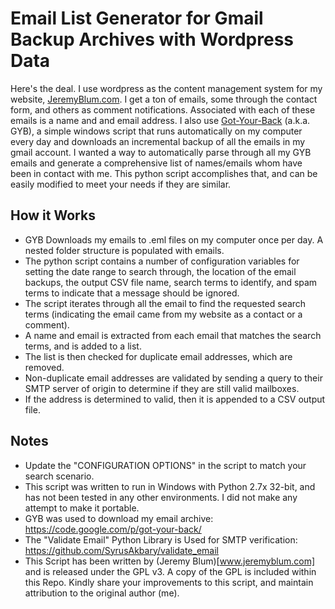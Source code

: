 Email List Generator for Gmail Backup Archives with Wordpress Data
==================================================================
Here's the deal.  I use wordpress as the content management system for my website, [JeremyBlum.com](http://www.jeremyblum.com).  I get a ton of emails, some through the contact form, and others as comment notifications.  Associated with each of these emails is a name and and email address.  I also use [Got-Your-Back](https://code.google.com/p/got-your-back/) (a.k.a. GYB), a simple windows script that runs automatically on my computer every day and downloads an incremental backup of all the emails in my gmail account. I wanted a way to automatically parse through all my GYB emails and generate a comprehensive list of names/emails whom have been in contact with me. This python script accomplishes that, and can be easily modified to meet your needs if they are similar.

How it Works
------------
* GYB Downloads my emails to .eml files on my computer once per day.  A nested folder structure is populated with emails.
* The python script contains a number of configuration variables for setting the date range to search through, the location of the email backups, the output CSV file name, search terms to identify, and spam terms to indicate that a message should be ignored.
* The script iterates through all the email to find the requested search terms (indicating the email came from my website as a contact or a comment).
* A name and email is extracted from each email that matches the search terms, and is added to a list.
* The list is then checked for duplicate email addresses, which are removed.
* Non-duplicate email addresses are validated by sending a query to their SMTP server of origin to determine if they are still valid mailboxes.
* If the address is determined to valid, then it is appended to a CSV output file.

Notes
-----
* Update the "CONFIGURATION OPTIONS" in the script to match your search scenario.
* This script was written to run in Windows with Python 2.7x 32-bit, and has not been tested in any other environments. I did not make any attempt to make it portable.
* GYB was used to download my email archive: https://code.google.com/p/got-your-back/
* The "Validate Email" Python Library is Used for SMTP verification: https://github.com/SyrusAkbary/validate_email
* This Script has been written by (Jeremy Blum)[www.jeremyblum.com] and is released under the GPL v3.  A copy of the GPL is included within this Repo.  Kindly share your improvements to this script, and maintain attribution to the original author (me).